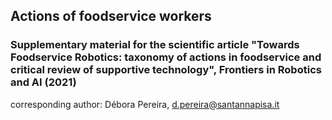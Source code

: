 ## Actions of foodservice workers

### Supplementary material for the scientific article "Towards Foodservice Robotics: taxonomy of actions in foodservice and critical review of supportive technology", Frontiers in Robotics and AI (2021)

corresponding author: Débora Pereira, d.pereira@santannapisa.it



